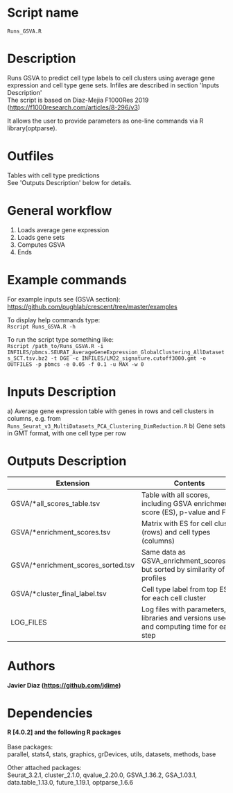 Script name
================
`Runs_GSVA.R`

Description
================
Runs GSVA to predict cell type labels to cell clusters using average gene expression and cell type gene sets. Infiles are described in section 'Inputs Description'<br />
The script is based on Diaz-Mejia F1000Res 2019 (https://f1000research.com/articles/8-296/v3)<br />

It allows the user to provide parameters as one-line commands via R library(optparse).

Outfiles
================
Tables with cell type predictions<br />
See 'Outputs Description' below for details.

General workflow
================
  1. Loads average gene expression
  2. Loads gene sets
  3. Computes GSVA
  4. Ends

Example commands
================
For example inputs see (GSVA section): <br />
https://github.com/pughlab/crescent/tree/master/examples <br />

To display help commands type: <br />
`Rscript Runs_GSVA.R -h`

To run the script type something like:<br />
`Rscript /path_to/Runs_GSVA.R -i INFILES/pbmcs.SEURAT_AverageGeneExpression_GlobalClustering_AllDatasets_SCT.tsv.bz2 -t DGE -c INFILES/LM22_signature.cutoff3000.gmt -o OUTFILES -p pbmcs -e 0.05 -f 0.1 -u MAX -w 0`

Inputs Description
================
a) Average gene expression table with genes in rows and cell clusters in columns, e.g. from `Runs_Seurat_v3_MultiDatasets_PCA_Clustering_DimReduction.R`
b) Gene sets in GMT format, with one cell type per row<br />

Outputs Description
================
|               Extension                  |                        Contents                        |
| --------------------------------------   |  ----------------------------------------------------- |
| GSVA/*all_scores_table.tsv | Table with all scores, including GSVA enrichment score (ES), p-value and FDR |
| GSVA/*enrichment_scores.tsv | Matrix with ES for cell cluster (rows) and cell types (columns) |
| GSVA/*enrichment_scores_sorted.tsv | Same data as GSVA_enrichment_scores.tsv but sorted by similarity of ES profiles |
| GSVA/*cluster_final_label.tsv | Cell type label from top ES for each cell cluster | 
| LOG_FILES				   | Log files with parameters, libraries and versions used, and computing time for each step |

Authors
================

**Javier Diaz (https://github.com/jdime)**

Dependencies
================

**R [4.0.2] and the following R packages** <br /><br />
Base packages:<br />
parallel, stats4, stats, graphics, grDevices, utils, datasets, methods, base

Other attached packages:<br />
Seurat_3.2.1, cluster_2.1.0, qvalue_2.20.0, GSVA_1.36.2, GSA_1.03.1, data.table_1.13.0, future_1.19.1, optparse_1.6.6
